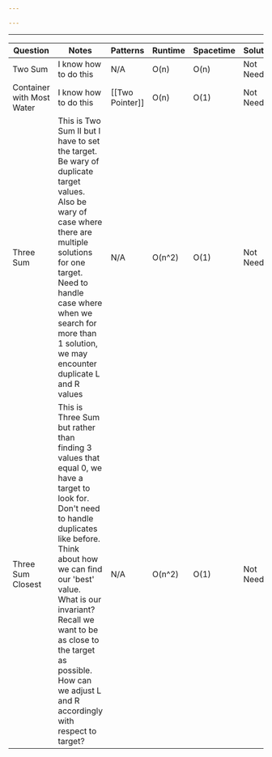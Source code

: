 ```yaml
---

---
```


---
| Question                  | Notes                                                                                                                                                                                                                                                                                                                                   |  Patterns   | Runtime | Spacetime | Solution| Solved? |
| ------------------------- | --------------------------------------------------------------------------------------------------------------------------------------------------------------------------------------------------------------------------------------------------------------------------------------------------------------------------------------- | --- | ------- | --------- | ---------------- | ------- |
| Two Sum                   | I know how to do this                                                                                                                                                                                                                                                                                                                   |   N/A  | O(n)    | O(n)      | Not Needed       | Yes     |
| Container with Most Water | I know how to do this                                                                                                                                                                                                                                                                                                                   |  [[Two Pointer]] | O(n)    | O(1)      | Not Needed       | Yes     |
| Three Sum                 | This is Two Sum II but I have to set the target. Be wary of duplicate target values. Also be wary of case where there are multiple solutions for one target. Need to handle case where when we search for more than 1 solution, we may encounter duplicate L and R values                                                               |  N/A   | O(n^2)  | O(1)      | Not Needed       | Yes     |
| Three Sum Closest         | This is Three Sum but rather than finding 3 values that equal 0, we have a target to look for. Don't need to handle duplicates like before. Think about how we can find our 'best' value. What is our invariant? Recall we want to be as close to the target as possible. How can we adjust L and R accordingly with respect to target? |  N/A   | O(n^2)  | O(1)      | Not Needed       | Yes     |

